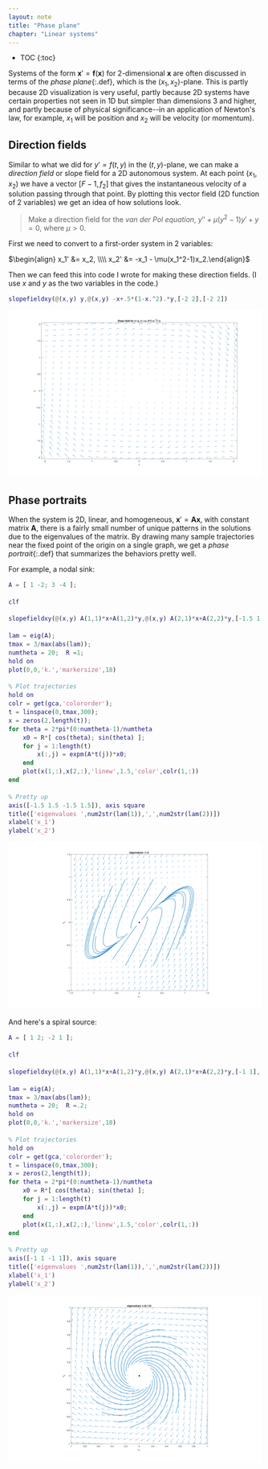 ```yaml
---
layout: note
title: "Phase plane"
chapter: "Linear systems"
---
```

* TOC
{:toc}

Systems of the form $\mathbf{x}'=\mathbf{f}(\mathbf{x})$ for 2-dimensional $\mathbf{x}$ are often discussed in terms of the *phase plane*{:.def}, which is the $(x_1,x_2)$-plane. This is partly because 2D visualization is very useful, partly because 2D systems have certain properties not seen in 1D but simpler than dimensions 3 and higher, and partly because of physical significance--in an application of Newton's law, for example, $x_1$ will be position and $x_2$ will be velocity (or momentum).

## Direction fields

Similar to what we did for $y'=f(t,y)$ in the $(t,y)$-plane, we can make a *direction field* or slope field for a 2D autonomous system. At each point $(x_1,x_2)$ we have a vector $[F-1,f_2]$ that gives the instantaneous velocity of a solution passing through that point. By plotting this vector field (2D function of 2 variables) we get an idea of how solutions look.

> Make a direction field for the *van der Pol equation*, $y''+\mu(y^2-1)y'+y=0$, where $\mu>0$. 

First we need to convert to a first-order system in 2 variables:

$\begin{align} x_1' &= x_2, \\\\ x_2' &= -x_1 - \mu(x_1^2-1)x_2.\end{align}$

Then we can feed this into code I wrote for making these direction fields. (I use $x$ and $y$ as the two variables in the code.) 

```matlab
slopefieldxy(@(x,y) y,@(x,y) -x+.5*(1-x.^2).*y,[-2 2],[-2 2])
```
![van der Pol](vanderPol.svg) 


## Phase portraits

When the system is 2D, linear, and homogeneous, $\mathbf{x}'=\mathbf{A}\mathbf{x}$, with constant matrix $\mathbf{A}$, there is a fairly small number of unique patterns in the solutions due to the eigenvalues of the matrix. By drawing many sample trajectories near the fixed point of the origin on a single graph, we get a *phase portrait*{:.def} that summarizes the behaviors pretty well.

For example, a nodal sink:

```matlab
A = [ 1 -2; 3 -4 ];

clf

slopefieldxy(@(x,y) A(1,1)*x+A(1,2)*y,@(x,y) A(2,1)*x+A(2,2)*y,[-1.5 1.5],[-1.5 1.5])

lam = eig(A);
tmax = 3/max(abs(lam));
numtheta = 20;  R =1;
hold on
plot(0,0,'k.','markersize',18)
    
% Plot trajectories
hold on
colr = get(gca,'colororder');
t = linspace(0,tmax,300);
x = zeros(2,length(t));
for theta = 2*pi*(0:numtheta-1)/numtheta
    x0 = R*[ cos(theta); sin(theta) ];
    for j = 1:length(t)
        x(:,j) = expm(A*t(j))*x0;
    end
    plot(x(1,:),x(2,:),'linew',1.5,'color',colr(1,:))
end

% Pretty up
axis([-1.5 1.5 -1.5 1.5]), axis square
title(['eigenvalues ',num2str(lam(1)),',',num2str(lam(2))])
xlabel('x_1')
ylabel('x_2')
```

![nodal sink](nodal_sink.svg) 

And here's a spiral source:

```matlab
A = [ 1 2; -2 1 ];

clf

slopefieldxy(@(x,y) A(1,1)*x+A(1,2)*y,@(x,y) A(2,1)*x+A(2,2)*y,[-1 1],[-1 1])

lam = eig(A);
tmax = 3/max(abs(lam));
numtheta = 20;  R =.2;
hold on
plot(0,0,'k.','markersize',18)
    
% Plot trajectories
hold on
colr = get(gca,'colororder');
t = linspace(0,tmax,300);
x = zeros(2,length(t));
for theta = 2*pi*(0:numtheta-1)/numtheta
    x0 = R*[ cos(theta); sin(theta) ];
    for j = 1:length(t)
        x(:,j) = expm(A*t(j))*x0;
    end
    plot(x(1,:),x(2,:),'linew',1.5,'color',colr(1,:))
end

% Pretty up
axis([-1 1 -1 1]), axis square
title(['eigenvalues ',num2str(lam(1)),',',num2str(lam(2))])
xlabel('x_1')
ylabel('x_2')
```

![spiral source](spiral_source.svg) 
